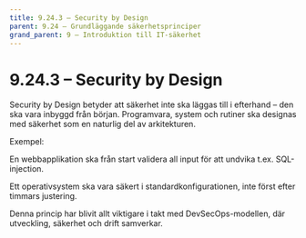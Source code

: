 ```yaml
---
title: 9.24.3 – Security by Design
parent: 9.24 – Grundläggande säkerhetsprinciper
grand_parent: 9 – Introduktion till IT-säkerhet
---
```

# 9.24.3 – Security by Design

Security by Design betyder att säkerhet inte ska läggas till i efterhand – den ska vara inbyggd från början. Programvara, system och rutiner ska designas med säkerhet som en naturlig del av arkitekturen.

Exempel:

En webbapplikation ska från start validera all input för att undvika t.ex. SQL-injection.

Ett operativsystem ska vara säkert i standardkonfigurationen, inte först efter timmars justering.

Denna princip har blivit allt viktigare i takt med DevSecOps-modellen, där utveckling, säkerhet och drift samverkar.

